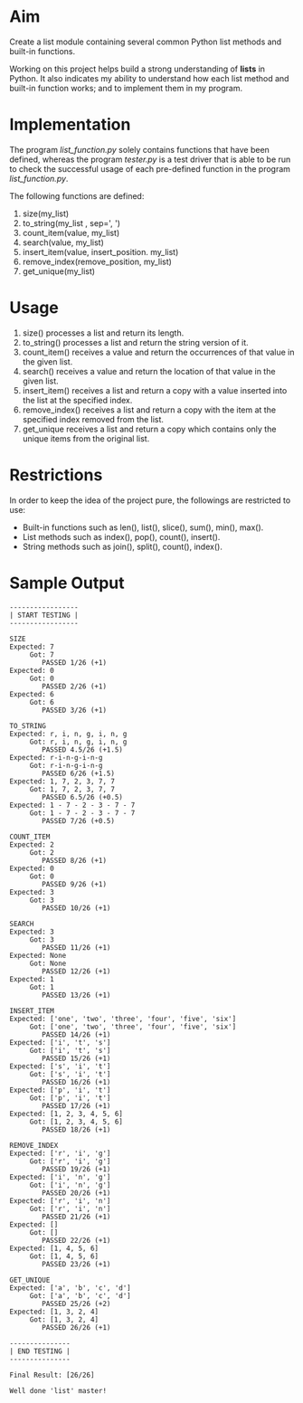 # Aim
Create a list module containing several common Python list methods and built-in
functions.

Working on this project helps build a strong understanding of **lists** in
Python. It also indicates my ability to understand how each list method and
built-in function works; and to implement them in my program.

# Implementation
The program *list_function.py* solely contains functions that have been defined,
whereas the program *tester.py* is a test driver that is able to be run to check
the successful usage of each pre-defined function in the program
*list_function.py*.

The following functions are defined:
1. size(my_list)
2. to_string(my_list , sep=', ')
3. count_item(value, my_list)
4. search(value, my_list)
5. insert_item(value, insert_position. my_list)
6. remove_index(remove_position, my_list)
7. get_unique(my_list)

# Usage
1. size() processes a list and return its length.
2. to_string() processes a list and return the string version of it.
3. count_item() receives a value and return the occurrences of that value in the
   given list.
4. search() receives a value and return the location of that value in the given
   list.
5. insert_item() receives a list and return a copy with a value inserted into
   the list at the specified index.
6. remove_index() receives a list and return a copy with the item at the
   specified index removed from the list.
7. get_unique receives a list and return a copy which contains only the unique
   items from the original list.

# Restrictions
In order to keep the idea of the project pure, the followings are restricted to
use:
* Built-in functions such as len(), list(), slice(), sum(), min(), max().
* List methods such as index(), pop(), count(), insert().
* String methods such as join(), split(), count(), index().

# Sample Output
```
-----------------
| START TESTING |
-----------------

SIZE
Expected: 7
     Got: 7
        PASSED 1/26 (+1)
Expected: 0
     Got: 0
        PASSED 2/26 (+1)
Expected: 6
     Got: 6
        PASSED 3/26 (+1)

TO_STRING
Expected: r, i, n, g, i, n, g
     Got: r, i, n, g, i, n, g
        PASSED 4.5/26 (+1.5)
Expected: r-i-n-g-i-n-g
     Got: r-i-n-g-i-n-g
        PASSED 6/26 (+1.5)
Expected: 1, 7, 2, 3, 7, 7
     Got: 1, 7, 2, 3, 7, 7
        PASSED 6.5/26 (+0.5)
Expected: 1 - 7 - 2 - 3 - 7 - 7
     Got: 1 - 7 - 2 - 3 - 7 - 7
        PASSED 7/26 (+0.5)

COUNT_ITEM
Expected: 2
     Got: 2
        PASSED 8/26 (+1)
Expected: 0
     Got: 0
        PASSED 9/26 (+1)
Expected: 3
     Got: 3
        PASSED 10/26 (+1)

SEARCH
Expected: 3
     Got: 3
        PASSED 11/26 (+1)
Expected: None
     Got: None
        PASSED 12/26 (+1)
Expected: 1
     Got: 1
        PASSED 13/26 (+1)

INSERT_ITEM
Expected: ['one', 'two', 'three', 'four', 'five', 'six']
     Got: ['one', 'two', 'three', 'four', 'five', 'six']
        PASSED 14/26 (+1)
Expected: ['i', 't', 's']
     Got: ['i', 't', 's']
        PASSED 15/26 (+1)
Expected: ['s', 'i', 't']
     Got: ['s', 'i', 't']
        PASSED 16/26 (+1)
Expected: ['p', 'i', 't']
     Got: ['p', 'i', 't']
        PASSED 17/26 (+1)
Expected: [1, 2, 3, 4, 5, 6]
     Got: [1, 2, 3, 4, 5, 6]
        PASSED 18/26 (+1)

REMOVE_INDEX
Expected: ['r', 'i', 'g']
     Got: ['r', 'i', 'g']
        PASSED 19/26 (+1)
Expected: ['i', 'n', 'g']
     Got: ['i', 'n', 'g']
        PASSED 20/26 (+1)
Expected: ['r', 'i', 'n']
     Got: ['r', 'i', 'n']
        PASSED 21/26 (+1)
Expected: []
     Got: []
        PASSED 22/26 (+1)
Expected: [1, 4, 5, 6]
     Got: [1, 4, 5, 6]
        PASSED 23/26 (+1)

GET_UNIQUE
Expected: ['a', 'b', 'c', 'd']
     Got: ['a', 'b', 'c', 'd']
        PASSED 25/26 (+2)
Expected: [1, 3, 2, 4]
     Got: [1, 3, 2, 4]
        PASSED 26/26 (+1)

---------------
| END TESTING |
---------------

Final Result: [26/26]

Well done 'list' master!
```
